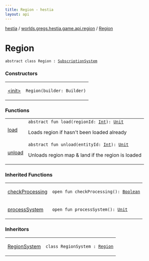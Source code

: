 ```yaml
---
title: Region - hestia
layout: api
---
```


<div class='api-docs-breadcrumbs'><a href="../../index.html">hestia</a> / <a href="../index.html">worlds.gregs.hestia.game.api.region</a> / <a href="./index.html">Region</a></div>

# Region

<div class="signature"><code><span class="keyword">abstract</span> <span class="keyword">class </span><span class="identifier">Region</span>&nbsp;<span class="symbol">:</span>&nbsp;<a href="../../worlds.gregs.hestia.game.api/-subscription-system/index.html"><span class="identifier">SubscriptionSystem</span></a></code></div>

### Constructors

<table class="api-docs-table">
<tbody>
<tr>
<td markdown="1">

<a href="-init-.html">&lt;init&gt;</a>


</td>
<td markdown="1">
<div class="signature"><code><span class="identifier">Region</span><span class="symbol">(</span><span class="parameterName" id="worlds.gregs.hestia.game.api.region.Region$<init>(com.artemis.Aspect.Builder)/builder">builder</span><span class="symbol">:</span>&nbsp;<span class="identifier">Builder</span><span class="symbol">)</span></code></div>

</td>
</tr>
</tbody>
</table>

### Functions

<table class="api-docs-table">
<tbody>
<tr>
<td markdown="1">

<a href="load.html">load</a>


</td>
<td markdown="1">
<div class="signature"><code><span class="keyword">abstract</span> <span class="keyword">fun </span><span class="identifier">load</span><span class="symbol">(</span><span class="parameterName" id="worlds.gregs.hestia.game.api.region.Region$load(kotlin.Int)/regionId">regionId</span><span class="symbol">:</span>&nbsp;<a href="https://kotlinlang.org/api/latest/jvm/stdlib/kotlin/-int/index.html"><span class="identifier">Int</span></a><span class="symbol">)</span><span class="symbol">: </span><a href="https://kotlinlang.org/api/latest/jvm/stdlib/kotlin/-unit/index.html"><span class="identifier">Unit</span></a></code></div>

Loads region if hasn't been loaded already


</td>
</tr>
<tr>
<td markdown="1">

<a href="unload.html">unload</a>


</td>
<td markdown="1">
<div class="signature"><code><span class="keyword">abstract</span> <span class="keyword">fun </span><span class="identifier">unload</span><span class="symbol">(</span><span class="parameterName" id="worlds.gregs.hestia.game.api.region.Region$unload(kotlin.Int)/entityId">entityId</span><span class="symbol">:</span>&nbsp;<a href="https://kotlinlang.org/api/latest/jvm/stdlib/kotlin/-int/index.html"><span class="identifier">Int</span></a><span class="symbol">)</span><span class="symbol">: </span><a href="https://kotlinlang.org/api/latest/jvm/stdlib/kotlin/-unit/index.html"><span class="identifier">Unit</span></a></code></div>

Unloads region map &amp; land if the region is loaded


</td>
</tr>
</tbody>
</table>

### Inherited Functions

<table class="api-docs-table">
<tbody>
<tr>
<td markdown="1">

<a href="../../worlds.gregs.hestia.game.api/-subscription-system/check-processing.html">checkProcessing</a>


</td>
<td markdown="1">
<div class="signature"><code><span class="keyword">open</span> <span class="keyword">fun </span><span class="identifier">checkProcessing</span><span class="symbol">(</span><span class="symbol">)</span><span class="symbol">: </span><a href="https://kotlinlang.org/api/latest/jvm/stdlib/kotlin/-boolean/index.html"><span class="identifier">Boolean</span></a></code></div>

</td>
</tr>
<tr>
<td markdown="1">

<a href="../../worlds.gregs.hestia.game.api/-subscription-system/process-system.html">processSystem</a>


</td>
<td markdown="1">
<div class="signature"><code><span class="keyword">open</span> <span class="keyword">fun </span><span class="identifier">processSystem</span><span class="symbol">(</span><span class="symbol">)</span><span class="symbol">: </span><a href="https://kotlinlang.org/api/latest/jvm/stdlib/kotlin/-unit/index.html"><span class="identifier">Unit</span></a></code></div>

</td>
</tr>
</tbody>
</table>

### Inheritors

<table class="api-docs-table">
<tbody>
<tr>
<td markdown="1">

<a href="../../worlds.gregs.hestia.game.plugins.region.systems/-region-system/index.html">RegionSystem</a>


</td>
<td markdown="1">
<div class="signature"><code><span class="keyword">class </span><span class="identifier">RegionSystem</span>&nbsp;<span class="symbol">:</span>&nbsp;<a href="./index.html"><span class="identifier">Region</span></a></code></div>

</td>
</tr>
</tbody>
</table>
